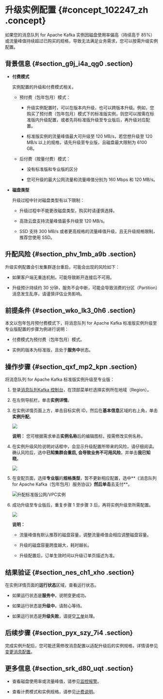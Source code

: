 # 升级实例配置 {#concept_102247_zh .concept}

如果您的消息队列 for Apache Kafka 实例因磁盘使用率偏高（持续高于 85%）或流量峰值持续超过已购买的规格，导致无法满足业务需求，您可以按需升级实例配置。

## 背景信息 {#section_g9j_i4a_qg0 .section}

-   **付费模式** 

    实例配置的升级和付费模式相关。

    -   预付费（包年包月）模式：

        -   升级实例配置时，可以在版本内升级，也可以跨版本升级。例如，您购买了预付费（包年包月）模式下的标准版实例，则您可以按需在标准版内升级配置，或者先将标准版升级至专业版后，再升级对应配置。

        -   标准版实例的流量峰值最大可升级至 120 MB/s，若您想升级至 120 MB/s 以上的规格，请先升级至专业版，且磁盘最大限制为 6100 GB。

    -   后付费（按量付费）模式：

        -   没有标准版和专业版的区分

        -   您可升级的最大公网流量和流量峰值分别为 160 Mbps 和 120 MB/s。

-   **磁盘类型** 

    升级过程中针对磁盘类型有以下限制：

    -   升级过程中不能更改磁盘类型，购买时请谨慎选择。

    -   高效云盘支持流量峰值最多升级至 120 MB/s。

    -   SSD 支持 300 MB/s 或者更高规格的流量峰值升级，且无升级规格限制，推荐您使用 SSD。


## 升配风险 {#section_phv_1mb_a9b .section}

升级实例配置会引发集群逐台重启，可能会出现的风险如下：

-   如果客户端无重连机制，可能导致断开连接后不可用。

-   升级预计持续约 30 分钟，服务不会中断，可能会导致消费的分区（Partition）消息发生乱序，请谨慎评估业务影响。


## 前提条件 {#section_wko_lk3_0h6 .section}

本文以包年包月预付费模式下，将消息队列 for Apache Kafka 标准版实例升级至专业版配置的步骤为例进行说明：

-   付费模式为预付费（包年包月）模式。

-   实例的版本为标准版，且处于**服务中**状态。


## 操作步骤 {#section_qxf_mp2_kpn .section}

将消息队列 for Apache Kafka 标准版实例升级至专业版：

1.  登录[消息队列Kafka 控制台](http://kafka.console.aliyun.com)，在顶部菜单栏选择实例所在地域（Region）。

2.  在左侧导航栏，单击**实例详情**。

3.  在实例详情页面上方，单击目标实例 ID，然后在**基本信息**区域的右上角，单击**实例升配**。

    ![](http://static-aliyun-doc.oss-cn-hangzhou.aliyuncs.com/assets/img/998838/156861538153350_zh-CN.png)

    **说明：** 您可根据需求单击**实例名称**后的编辑图标，按需修改实例名称。

4.  在实例升级风险说明对话框中，会显示升级配置所带来的风险，请仔细阅读。确认风险后，选中**已知集群会重启, 会导致业务不可用风险**，并单击**我已知晓**。

    ![](http://static-aliyun-doc.oss-cn-hangzhou.aliyuncs.com/assets/img/998838/156861538153351_zh-CN.png)

5.  在变配页面，选择**专业版**的**规格类型**，暂不更新相应配置，选中**《消息队列 for Apache Kafka（包年包月）服务协议》**然后单击**去支付**。

    ![](images/53354_zh-CN.png "升配标准版公网/VPC实例")

6.  成功升级至专业版后，重复步骤 1 至步骤 3 后，再将实例升级至所需配置。

    ![](http://static-aliyun-doc.oss-cn-hangzhou.aliyuncs.com/assets/img/998838/156861538153359_zh-CN.png)

    **说明：** 

    -   流量峰值有默认推荐的磁盘容量，调整流量峰值会相应调整磁盘容量。

    -   升级的磁盘容量跨度越大，耗时越长。

    -   升级配置后，订单生效时间以升级订单页描述为准。


## 结果验证 {#section_nes_ch1_xho .section}

在实例详情页面的**运行状态**区域，查看运行状态。

-   如果运行状态是**服务中**，说明变更成功。

-   如果运行状态是**升级中**，请耐心等待。

-   如果运行状态是**升级失败**，请提交[工单](https://selfservice.console.aliyun.com/ticket/category/alikafka/today)处理。


## 后续步骤 {#section_pyx_szy_7i4 .section}

完成实例升配后，您可能还需修改消息配置以适配升级后的实例规格，详情请参见[变更消息配置](cn.zh-CN/用户指南/实例管理/变更消息配置.md#)。

## 更多信息 {#section_srk_d80_uqt .section}

-   查看磁盘使用率或流量峰值，请参见[监控报警](cn.zh-CN/用户指南/控制台使用指南/监控报警.md#)。

-   查看计费模式和实例规格，请参见[计费说明](../../../../cn.zh-CN/产品定价/计费说明.md#)。


